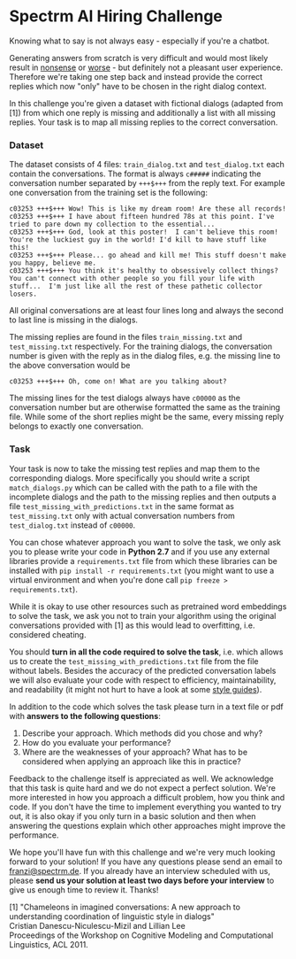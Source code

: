 # Spectrm AI Hiring Challenge

Knowing what to say is not always easy - especially if you're a chatbot. 

Generating answers from scratch is very difficult and would most likely result in [nonsense](http://benjamin.wtf/) or [worse](https://twitter.com/tayandyou) - but definitely not a pleasant user experience. Therefore we're taking one step back and instead provide the correct replies which now "only" have to be chosen in the right dialog context.

In this challenge you're given a dataset with fictional dialogs (adapted from \[1\]) from which one reply is missing and additionally a list with all missing replies. Your task is to map all missing replies to the correct conversation.

### Dataset
The dataset consists of 4 files:
`train_dialog.txt` and `test_dialog.txt` each contain the conversations. The format is always `c#####` indicating the conversation number separated by `+++$+++` from the reply text. For example one conversation from the training set is the following:
```
c03253 +++$+++ Wow! This is like my dream room! Are these all records!
c03253 +++$+++ I have about fifteen hundred 78s at this point. I've tried to pare down my collection to the essential...
c03253 +++$+++ God, look at this poster!  I can't believe this room! You're the luckiest guy in the world! I'd kill to have stuff like this!
c03253 +++$+++ Please... go ahead and kill me! This stuff doesn't make you happy, believe me.
c03253 +++$+++ You think it's healthy to obsessively collect things? You can't connect with other people so you fill your life with stuff...  I'm just like all the rest of these pathetic collector losers.
```
All original conversations are at least four lines long and always the second to last line is missing in the dialogs.

The missing replies are found in the files `train_missing.txt` and `test_missing.txt` respectively. For the training dialogs, the conversation number is given with the reply as in the dialog files, e.g. the missing line to the above conversation would be
```
c03253 +++$+++ Oh, come on! What are you talking about?
```
The missing lines for the test dialogs always have `c00000` as the conversation number but are otherwise formatted the same as the training file.
While some of the short replies might be the same, every missing reply belongs to exactly one conversation.

### Task
Your task is now to take the missing test replies and map them to the corresponding dialogs. More specifically you should write a script `match_dialogs.py` which can be called with the path to a file with the incomplete dialogs and the path to the missing replies and then outputs a file `test_missing_with_predictions.txt` in the same format as `test_missing.txt` only with actual conversation numbers from `test_dialog.txt` instead of `c00000`.

You can chose whatever approach you want to solve the task, we only ask you to please write your code in **Python 2.7** and if you use any external libraries provide a `requirements.txt` file from which these libraries can be installed with `pip install -r requirements.txt` (you might want to use a virtual environment and when you're done call `pip freeze > requirements.txt`). 

While it is okay to use other resources such as pretrained word embeddings to solve the task, we ask you not to train your algorithm using the original conversations provided with \[1\] as this would lead to overfitting, i.e. considered cheating.

You should **turn in all the code required to solve the task**, i.e. which allows us to create the `test_missing_with_predictions.txt` file from the file without labels. Besides the accuracy of the predicted conversation labels we will also evaluate your code with respect to efficiency, maintainability, and readability (it might not hurt to have a look at some [style guides](https://google.github.io/styleguide/pyguide.html)).

In addition to the code which solves the task please turn in a text file or pdf with **answers to the following questions**:

1. Describe your approach. Which methods did you chose and why?
2. How do you evaluate your performance?
3. Where are the weaknesses of your approach? What has to be considered when applying an approach like this in practice?

Feedback to the challenge itself is appreciated as well. We acknowledge that this task is quite hard and we do not expect a perfect solution. We're more interested in how you approach a difficult problem, how you think and code. If you don't have the time to implement everything you wanted to try out, it is also okay if you only turn in a basic solution and then when answering the questions explain which other approaches might improve the performance.

We hope you'll have fun with this challenge and we're very much looking forward to your solution! If you have any questions please send an email to franzi@spectrm.de. If you already have an interview scheduled with us, please **send us your solution at least two days before your interview** to give us enough time to review it. Thanks!



\[1\]   "Chameleons in imagined conversations: A new approach to understanding coordination of linguistic style in dialogs"  
     Cristian Danescu-Niculescu-Mizil and Lillian Lee  
     Proceedings of the Workshop on Cognitive Modeling and Computational Linguistics, ACL 2011.  
